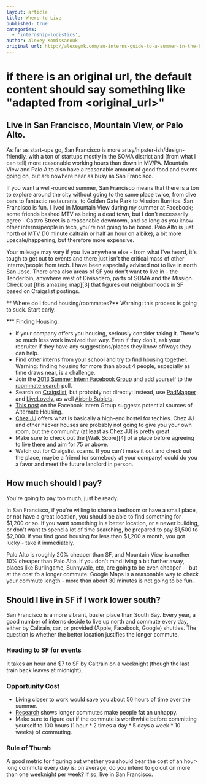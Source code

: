 ```yaml
---
layout: article
title: Where to Live
published: true
categories:
  - 'internship-logistics',
author: Alexey Komissarouk
original_url: http://alexeymk.com/an-interns-guide-to-a-summer-in-the-bay-area/
---
```


# if there is an original url, the default content should say something like "adapted from <original_url>"

## Live in San Francisco, Mountain View, or Palo Alto.
As far as start-ups go, San Francisco is more artsy/hipster-ish/design-friendly, with a ton of startups mostly in the SOMA district and (from what I can tell) more reasonable working hours than down in MV/PA.  Mountain View and Palo Alto also have a reasonable amount of good food and events going on, but are nowhere near as busy as San Francisco.

If you want a well-rounded summer, San Francisco means that there is a ton to explore around the city without going to the same place twice, from dive bars to fantastic restaurants, to Golden Gate Park to Mission Burritos.  San Francisco is fun.  I lived in Mountain View during my summer at Facebook; some friends bashed MTV as being a dead town, but I don't necessarily agree - Castro Street is a reasonable downtown, and so long as you know other interns/people in tech, you're not going to be bored. Palo Alto is just north of MTV (10 minute caltrain or half an hour on a bike), a bit more upscale/happening, but therefore more expensive.

Your mileage may vary if you live anywhere else - from what I've heard, it's tough to get out to events and there just isn't the critical mass of other interns/people from tech.  I have been especially advised not to live in north San Jose.  There area also areas of SF you don't want to live in - the Tenderloin, anywhere west of Divisadero, parts of SOMA and the Mission. Check out [this amazing map][3] that figures out neighborhoods in SF based on Craigslist postings.

** Where do I found housing/roommates?**
Warning: this process is going to suck. Start early.

*** Finding Housing:

- If your company offers you housing, seriously consider taking it. There's so much less work involved that way.  Even if they don't, ask your recruiter if they have any suggestions/places they know of/ways they can help.
- Find other interns from your school and try to find housing together. Warning: finding housing for more than about 4 people, especially as time draws near, is a challenge.
- Join the [2013 Summer Intern Facebook Group](https://www.facebook.com/groups/210814239033807/) and add yourself to the [roommate search](https://www.facebook.com/questions/251394174975813/?qa_ref=qd) poll.
- Search on [Craigslist](http://craigslist.org), but probably not directly: instead, use [PadMapper](http://padmapper.com) and [LiveLovely](http://livelovely.com), as well [Airbnb Sublets](https://www.airbnb.com/sublets).
- [This post](https://www.facebook.com/groups/210814239033807/243098055805425/) on the Facebook Intern Group suggests potential sources of Alternate Housing.
- [Chez JJ](http://chezjj.com/) offers what is basically a high-end hostel for techies. Chez JJ and other hacker houses are probably not going to give you your own room, but the community (at least as Chez JJ) is pretty great.
- Make sure to check out the [Walk Score][4] of a place before agreeing to live there and aim for 75 or above.
- Watch out for Craigslist scams. If you can't make it out and check out the place, maybe a friend (or somebody at your company) could do you a favor and meet the future landlord in person.

## How much should I pay?

You're going to pay too much, just be ready.

In San Francisco, if you're willing to share a bedroom or have a small place, or not have a great location, you should be able to find something for $1,200 or so.  If you want something in a better location, or a newer building, or don't want to spend a lot of time searching, be prepared to pay $1,500 to $2,000.  If you find good housing for less than $1,200 a month, you got lucky - take it immediately.

Palo Alto is roughly 20% cheaper than SF, and Mountain View is another 10% cheaper than Palo Alto.  If you don't mind living a bit further away, places like Burlingame, Sunnyvale, etc, are going to be even cheaper -- but at the cost fo a longer commute.  Google Maps is a reasonable way to check your commute length - more than about 30 minutes is not going to be fun.

## Should I live in SF if I work lower south?

San Francisco is a more vibrant, busier place than South Bay.  Every year, a good number of interns decide to live up north and commute every day, either by Caltrain, car, or provided (Apple, Facebook, Google) shuttles.  The question is whether the better location justifies the longer commute.

### Heading to SF for events
It takes an hour and $7 to SF by Caltrain on a weeknight (though the last train back leaves at midnight),

### Opportunity Cost
- Living closer to work would save you about 50 hours of time over the summer.
- [Research](http://healthland.time.com/2012/05/08/long-commute-your-heart-and-waistline-may-suffer-for-it/) shows longer commutes make people fat an unhappy.
- Make sure to figure out if the commute is worthwhile before committing yourself to 100 hours (1 hour * 2 times a day * 5 days a week * 10 weeks) of commuting.

### Rule of Thumb
A good metric for figuring out whether you should bear the cost of an hour-long commute every day is: on average, do you intend to go out on more than one weeknight per week? If so, live in San Francisco.
